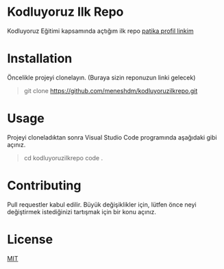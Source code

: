 # Kodluyoruz Ilk Repo
Kodluyoruz Eğitimi kapsamında açtığım ilk repo
[patika profil linkim](https://app.patika.dev/meneshdm)

# Installation
Öncelikle projeyi clonelayın. (Buraya sizin reponuzun linki gelecek)

>git clone https://github.com/meneshdm/kodluyoruzilkrepo.git

# Usage
Projeyi cloneladıktan sonra Visual Studio Code programında aşağıdaki gibi açınız.

>cd kodluyoruzilkrepo
>code .

# Contributing
Pull requestler kabul edilir. Büyük değişiklikler için, lütfen önce neyi değiştirmek istediğinizi tartışmak için bir konu açınız.

# License
[MIT](https://github.com/meneshdm/kodluyoruzilkrepo/blob/main/LICENSE)